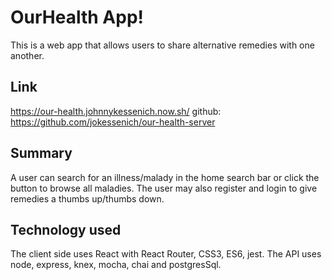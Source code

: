 # OurHealth App!

This is a web app that allows users to share alternative remedies with one another.

## Link

https://our-health.johnnykessenich.now.sh/
github: https://github.com/jokessenich/our-health-server

## Summary

A user can search for an illness/malady in the home search bar or click the button to browse all maladies. The user may also register and login to give remedies a thumbs up/thumbs down.


## Technology used

The client side uses React with React Router, CSS3, ES6, jest. The API uses node, express, knex, mocha, chai and postgresSql.